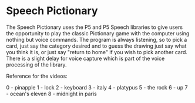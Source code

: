 # Speech Pictionary

The Speech Pictionary uses the P5 and P5 Speech libraries to give users the opportunity to play the classic Pictionary game with the computer using nothing but voice commands.
The program is always listening, so to pick a card, just say the category desired and to guess the drawing just say what you think it is, or just say "return to home" if you wish to pick another card. There is a slight delay for voice capture which is part of the voice processing of the library.

Reference for the videos:

0 - pinapple
1 - lock
2 - keyboard
3 - italy
4 - platypus
5 - the rock
6 - up
7 - ocean's eleven
8 - midnight in paris
